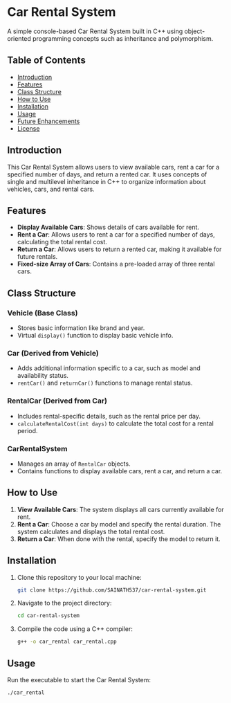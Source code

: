 # Car Rental System

A simple console-based Car Rental System built in C++ using object-oriented programming concepts such as inheritance and polymorphism.

## Table of Contents

- [Introduction](#introduction)
- [Features](#features)
- [Class Structure](#class-structure)
- [How to Use](#how-to-use)
- [Installation](#installation)
- [Usage](#usage)
- [Future Enhancements](#future-enhancements)
- [License](#license)

## Introduction

This Car Rental System allows users to view available cars, rent a car for a specified number of days, and return a rented car. It uses concepts of single and multilevel inheritance in C++ to organize information about vehicles, cars, and rental cars.

## Features

- **Display Available Cars**: Shows details of cars available for rent.
- **Rent a Car**: Allows users to rent a car for a specified number of days, calculating the total rental cost.
- **Return a Car**: Allows users to return a rented car, making it available for future rentals.
- **Fixed-size Array of Cars**: Contains a pre-loaded array of three rental cars.

## Class Structure

### Vehicle (Base Class)
- Stores basic information like brand and year.
- Virtual `display()` function to display basic vehicle info.

### Car (Derived from Vehicle)
- Adds additional information specific to a car, such as model and availability status.
- `rentCar()` and `returnCar()` functions to manage rental status.

### RentalCar (Derived from Car)
- Includes rental-specific details, such as the rental price per day.
- `calculateRentalCost(int days)` to calculate the total cost for a rental period.

### CarRentalSystem
- Manages an array of `RentalCar` objects.
- Contains functions to display available cars, rent a car, and return a car.

## How to Use

1. **View Available Cars**: The system displays all cars currently available for rent.
2. **Rent a Car**: Choose a car by model and specify the rental duration. The system calculates and displays the total rental cost.
3. **Return a Car**: When done with the rental, specify the model to return it.

## Installation

1. Clone this repository to your local machine:
    ```bash
    git clone https://github.com/SAINATH537/car-rental-system.git
    ```
2. Navigate to the project directory:
    ```bash
    cd car-rental-system
    ```
3. Compile the code using a C++ compiler:
    ```bash
    g++ -o car_rental car_rental.cpp
    ```

## Usage

Run the executable to start the Car Rental System:
```bash
./car_rental
